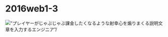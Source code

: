 # 2016web1-3
<!DOCTYPE html >
<html>
<head>
 </head>
  <body>
<img src=“ossan.jpg” alt=”プレイヤーがじゃぶじゃぶ課金したくなるような射幸心を煽りまくる説明文章を入力するエンジニア”/>
 </body>
</html>
